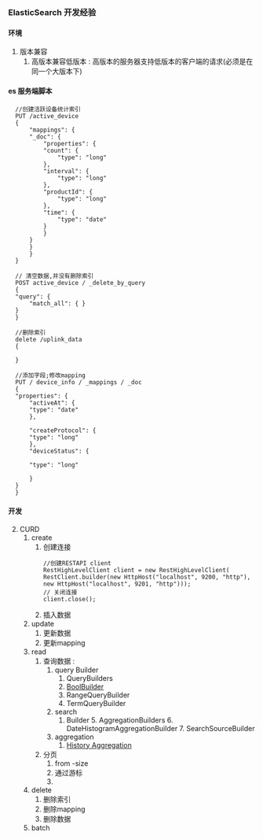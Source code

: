 ### ElasticSearch 开发经验
#### 环境
1. 版本兼容
    1. 高版本兼容低版本 : 高版本的服务器支持低版本的客户端的请求(必须是在同一个大版本下)

#### es 服务端脚本
  ```
    //创建活跃设备统计索引
    PUT /active_device
    {
        "mappings": {
        "_doc": {
            "properties": {
            "count": {
                "type": "long"
            },
            "interval": {
                "type": "long"
            },
            "productId": {
                "type": "long"
            },
            "time": {
                "type": "date"
            }
            }
        }
        }
        }
    }

    // 清空数据,并没有删除索引
    POST active_device / _delete_by_query
    {
    "query": {
        "match_all": { }
    }
    }

    //删除索引
    delete /uplink_data
    {

    }

    //添加字段;修改mapping
    PUT / device_info / _mappings / _doc
    {
    "properties": {
        "activeAt": {
        "type": "date"
        },

        "createProtocol": {
        "type": "long"
        },
        "deviceStatus": {

        "type": "long"

        }
    }
    }
  ```
#### 开发
2. CURD
    1. create
        1. 创建连接 
            ```
            //创建RESTAPI client
            RestHighLevelClient client = new RestHighLevelClient(
            RestClient.builder(new HttpHost("localhost", 9200, "http"),
            new HttpHost("localhost", 9201, "http")));
            // 关闭连接
            client.close();
            ```
        2. 插入数据
    2. update
        1. 更新数据
        2. 更新mapping
    3. read
        1. 查询数据 : 
            1. query Builder
                1. QueryBuilders
                2. [BoolBuilder](https://www.elastic.co/guide/en/elasticsearch/reference/current/query-dsl-bool-query.html)
                3. RangeQueryBuilder
                4. TermQueryBuilder 
            2. search 
                1. Builder
                    5. AggregationBuilders
                    6. DateHistogramAggregationBuilder
                    7. SearchSourceBuilder
            3. aggregation
                1. [History Aggregation](https://www.elastic.co/guide/en/elasticsearch/reference/6.2/search-aggregations-bucket-histogram-aggregation.html)
        2. 分页
            1. from -size
            2. 通过游标
            3. 
    4. delete
        1. 删除索引
        2. 删除mapping
        3. 删除数据
    5. batch


